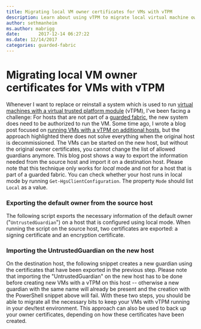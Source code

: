```yaml
---
title: Migrating local VM owner certificates for VMs with vTPM
description: Learn about using vTPM to migrate local virtual machine owner certificates when switching between local hosts.
author: sethmanheim
ms.author: mabrigg
date:       2017-12-14 06:27:22
ms.date: 12/14/2017
categories: guarded-fabric
---
```

# Migrating local VM owner certificates for VMs with vTPM

Whenever I want to replace or reinstall a system which is used to run [virtual machines with a virtual trusted platform module](/windows-server/virtualization/hyper-v/learn-more/generation-2-virtual-machine-security-settings-for-hyper-v#encryption-support-settings-in-hyper-v-manager) (vTPM), I've been facing a challenge: For hosts that are not part of a [guarded fabric](/windows-server/virtualization/guarded-fabric-shielded-vm/guarded-fabric-and-shielded-vms), the new system does need to be authorized to run the VM. Some time ago, I wrote a blog post focused on [running VMs with a vTPM on additional hosts](https://blogs.technet.microsoft.com/virtualization/2016/10/25/allowing-an-additional-host-to-run-a-vm-with-virtual-tpm/), but the approach highlighted there does not solve everything when the original host is decommissioned. The VMs can be started on the new host, but without the original owner certificates, you cannot change the list of allowed guardians anymore. This blog post shows a way to export the information needed from the source host and import it on a destination host. Please note that this technique only works for _local_ mode and not for a host that is part of a guarded fabric. You can check whether your host runs in local mode by running `Get-HgsClientConfiguration`. The property `Mode` should list `Local` as a value. 

### Exporting the default owner from the source host

The following script exports the necessary information of the default owner ("`UntrustedGuardian`") on a host that is configured using local mode. When running the script on the source host, two certificates are exported: a signing certificate and an encryption certificate. 

### Importing the UntrustedGuardian on the new host

On the destination host, the following snippet creates a new guardian using the certificates that have been exported in the previous step.  Please note that importing the "UntrustedGuardian" on the new host has to be done before creating new VMs with a vTPM on this host -- otherwise a new guardian with the same name will already be present and the creation with the PowerShell snippet above will fail. With these two steps, you should be able to migrate all the necessary bits to keep your VMs with vTPM running in your dev/test environment. This approach can also be used to back up your owner certificates, depending on how these certificates have been created. 
